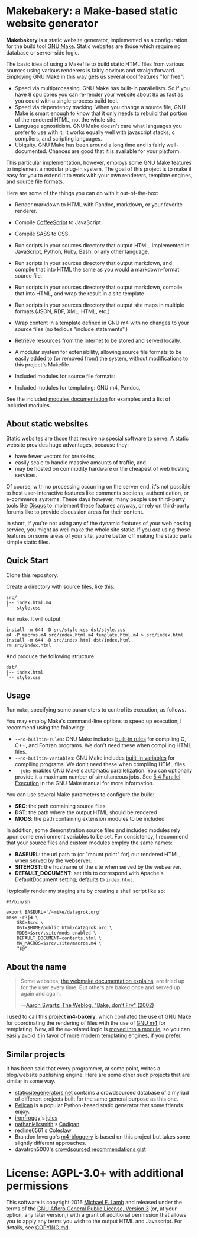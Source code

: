 # Makebakery: a Make-based static website generator

**Makebakery** is a static website generator, implemented as a configuration for the build tool [GNU Make][]. Static websites are those which require no database or server-side logic.

The basic idea of using a Makefile to build static HTML files from various sources using various renderers is fairly obvious and straightforward. Employing GNU Make in this way gets us several cool features "for free":

- Speed via multiprocessing. GNU Make has built-in parallelism. So if you have 8 cpu cores you can re-render your website about 8x as fast as you could with a single-process build tool.
- Speed via dependency tracking. When you change a source file, GNU Make is smart enough to know that it only needs to rebuild that portion of the rendered HTML, not the whole site.
- Language agnosticism. GNU Make doesn't care what languages you prefer to use with it; it works equally well with javascript stacks, c compilers, and scripting languages.
- Ubiquity. GNU Make has been around a long time and is fairly well-documented. Chances are good that it is available for your platform.

This particular implementation, however, employs some GNU Make features to implement a modular plug-in system. The goal of this project is to make it easy for you to extend it to work with your own renderers, template engines, and source file formats.

Here are some of the things you can do with it out-of-the-box:

- Render markdown to HTML with Pandoc, markdown, or your favorite renderer.
- Compile [CoffeeScript][] to JavaScript.
- Compile SASS to CSS.
- Run scripts in your sources directory that output HTML, implemented in JavaScript, Python, Ruby, Bash, or any other language.
- Run scripts in your sources directory that output markdown, and compile that into HTML the same as you would a markdown-format source file.
- Run scripts in your sources directory that output markdown, compile that into HTML, and wrap the result in a site template
- Run scripts in your sources directory that output site maps in multiple formats (JSON, RDF, XML, HTML, etc.)
- Wrap content in a template defined in GNU m4 with no changes to your source files (no tedious "include statements".)
- Retrieve resources from the Internet to be stored and served locally.

- A modular system for extensibility, allowing source file formats to be easily added to (or removed from) the system, without modifications to this project's Makefile.
- Included modules for source file formats:
- Included modules for templating: GNU m4, Pandoc, 

See the included [modules documentation](etc/mods-available) for examples and a list of included modules.

## About static websites

Static websites are those that require no special software to serve. A static website provides huge advantages, because they:

- have fewer vectors for break-ins, 
- easily scale to handle massive amounts of traffic, and 
- may be hosted on commodity hardware or the cheapest of web hosting services.

Of course, with no processing occurring on the server end, it's not possible to host user-interactive features like comments sections, authentication, or e-commerce systems. These days however, many people use third-party tools like [Disqus](http://disqus.com) to implement these features anyway, or rely on third-party forums like to provide discussion areas for their content.

In short, if you're not using any of the dynamic features of your web hosting service, you might as well make the whole site static. If you _are_ using those features on some areas of your site, you're better off making the static parts simple static files.

## Quick Start

Clone this repository.

Create a directory with source files, like this:

	src/
	|-- index.html.m4
	`-- style.css

Run `make`. It will output:

	install -m 644 -D src/style.css dst/style.css
	m4 -P macros.m4 src/index.html.m4 template.html.m4 > src/index.html
	install -m 644 -D src/index.html dst/index.html
	rm src/index.html

And produce the following structure:

	dst/
	|-- index.html
	`-- style.css

## Usage

Run `make`, specifying some parameters to control its execution, as follows.

You may employ Make's command-line options to speed up execution; I recommend using the following:

-  `--no-builtin-rules`: GNU Make includes [built-in rules](https://www.gnu.org/software/make/manual/html_node/Catalogue-of-Rules.html#Catalogue-of-Rules) for compiling C, C++, and Fortran programs. We don't need these when compiling HTML files.
-  `--no-builtin-variables`: GNU Make includes [built-in variables](https://www.gnu.org/software/make/manual/html_node/Implicit-Variables.html) for compiling programs. We don't need these when compiling HTML files. 
-  `--jobs` enables GNU Make's automatic parallelization. You can optionally provide it a maximum number of simultaneous jobs. See [5.4 Parallel Execution](https://www.gnu.org/software/make/manual/html_node/Parallel.html) in the GNU Make manual for more information.

You can use several Make parameters to configure the build:

- **SRC**: the path containing source files
- **DST**: the path where the output HTML should be rendered
- **MODS**: the path containing extension modules to be included

In addition, some demonstration source files and included modules rely upon some environment variables to be set. For consistency, I recommend that your source files and custom modules employ the same names:

- **BASEURL**: the url path to (or "mount point" for) our rendered HTML, when served by the webserver. 
- **SITEHOST**: the hostname of the site when served by the webserver.
- **DEFAULT_DOCUMENT**: set this to correspond with Apache's DefaultDocument setting; defaults to `index.html`.

I typically render my staging site by creating a shell script like so:

    #!/bin/sh

    export BASEURL='/~mike/datagrok.org'
    make -rRj4 \
        SRC=$src \
        DST=$HOME/public_html/datagrok.org \
        MODS=$src/.site/mods-enabled \
        DEFAULT_DOCUMENT=contents.html \
        M4_MACROS=$src/.site/macros.m4 \
        "$@"

## About the name

> Some websites, [the webmake documentation explains](http://webmake.taint.org/dist/doc/concepts.html), are fried up for the user every time. But others are baked once and served up again and again.
>
> —[Aaron Swartz: The Weblog, "Bake, don't Fry" (2002)](http://www.aaronsw.com/weblog/000404)

I used to call this project **m4-bakery**, which conflated the use of GNU Make for coordinating the rendering of files with the use of [GNU m4][] for templating. Now, all the `m4`-related logic is [moved into a module][m4-module], so you can easily avoid it in favor of more modern templating engines, if you prefer.

## Similar projects

It has been said that every programmer, at some point, writes a blog/website publishing engine. Here are some other such projects that are similar in some way.

- [staticsitegenerators.net](http://staticsitegenerators.net) contains a crowdsourced database of a myriad of different projects built for the same general purpose as this one.
- [Pelican](http://getpelican.com) is a popular Python-based static generator that some friends enjoy.
- [ironfroggy](https://github.com/ironfroggy)'s [jules](https://github.com/ironfroggy/jules)
- [nathanielksmith](https://github.com/nathanielksmith)'s [Cadigan](https://github.com/nathanielksmith/cadigan)
- [redline6561](https://github.com/redline6561)'s [Coleslaw](https://github.com/redline6561/coleslaw)
- Brandon Invergo's [m4-bloggery](https://gitorious.org/bi-websites/m4-bloggery) is based on this project but takes some slightly different approaches.
- davatron5000's [crowdsourced recommendations gist](https://gist.github.com/davatron5000/2254924)

# License: AGPL-3.0+ with additional permissions

This software is copyright 2016 [Michael F. Lamb][] and released under the terms of the [GNU Affero General Public License, Version 3][AGPL-3.0+] (or, at your option, any later version,) with a grant of additional permission that allows you to apply any terms you wish to the output HTML and Javascript. For details, see [COPYING.md](COPYING.md).

[AGPL-3.0+]: http://www.gnu.org/licenses/agpl.html
[Michael F. Lamb]: http://datagrok.org
[GNU Make]: http://www.gnu.org/software/make/
[GNU m4]: https://www.gnu.org/software/m4/
[m4-module]: modules/m4/
[CoffeeScript]: http://coffeescript.org/
[built-in variables]: https://www.gnu.org/software/make/manual/html_node/Implicit-Variables.html
